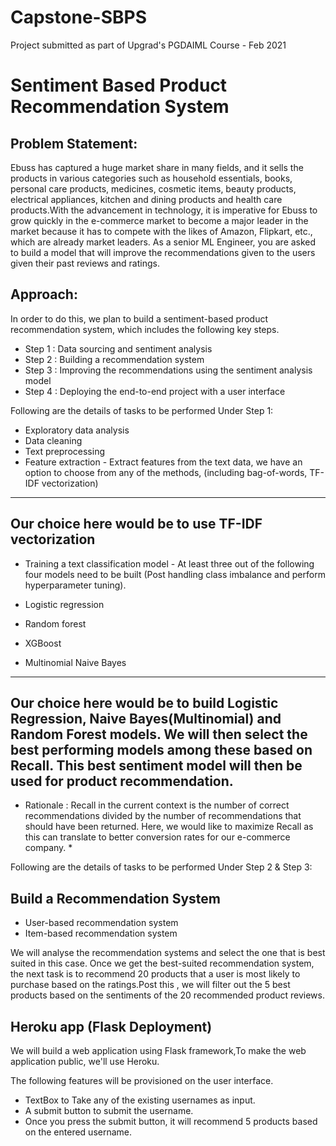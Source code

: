 # Capstone-SBPS
Project submitted as part of Upgrad's PGDAIML Course - Feb 2021

# Sentiment Based Product Recommendation System

## Problem Statement:
Ebuss has captured a huge market share in many fields, and it sells the products in various categories such as household essentials, books, personal care products, medicines, cosmetic items, beauty products, electrical appliances, kitchen and dining products and health care products.With the advancement in technology, it is imperative for Ebuss to grow quickly in the e-commerce market to become a major leader in the market because it has to compete with the likes of Amazon, Flipkart, etc., which are already market leaders. As a senior ML Engineer, you are asked to build a model that will improve the recommendations given to the users given their past reviews and ratings.

## Approach:
In order to do this, we plan to build a sentiment-based product recommendation system, which includes the following key steps.

* Step 1 : Data sourcing and sentiment analysis
* Step 2 : Building a recommendation system
* Step 3 : Improving the recommendations using the sentiment analysis model
* Step 4 : Deploying the end-to-end project with a user interface

Following are the details of tasks to be performed Under Step 1:

* Exploratory data analysis
* Data cleaning
* Text preprocessing
* Feature extraction - Extract features from the text data, we have an option to choose from any of the methods, (including bag-of-words, 
TF-IDF vectorization)

---------
Our choice here would be to use TF-IDF vectorization
---------

* Training a text classification model - At least three out of the following four models need to be built (Post handling class imbalance and perform hyperparameter tuning).

* Logistic regression
* Random forest
* XGBoost
* Multinomial Naive Bayes

--------
Our choice here would be to build Logistic Regression, Naive Bayes(Multinomial) and Random Forest models. We will then select the best performing models among these based on Recall. This best sentiment model will then be used for product recommendation.
--------

* Rationale : Recall in the current context is the number of correct recommendations divided by the number of recommendations that should have been returned. Here, we would like to maximize Recall as this can translate to better conversion rates for our e-commerce company. *

Following are the details of tasks to be performed Under Step 2 & Step 3:

## Build a Recommendation System

* User-based recommendation system
* Item-based recommendation system

We will analyse the recommendation systems and select the one that is best suited in this case. Once we get the best-suited recommendation system, the next task is to recommend 20 products that a user is most likely to purchase based on the ratings.Post this , we will filter out the 5 best products based on the sentiments of the 20 recommended product reviews.

## Heroku app (Flask Deployment)
We will build a web application using Flask framework,To make the web application public, we'll use Heroku.

The following features will be provisioned on the user interface.

* TextBox to Take any of the existing usernames as input.
* A submit button to submit the username.
* Once you press the submit button, it will recommend 5 products based on the entered username.
